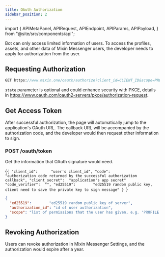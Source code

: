 ```yaml
---
title: OAuth Authorization
sidebar_position: 2
---
```


import {
  APIMetaPanel,
  APIRequest,
  APIEndpoint,
  APIParams,
  APIPayload,
} from "@site/src/components/api";

Bot can only access limited information of users.
To access the profiles, assets, and other data of Mixin Messenger users, the developer needs to apply for authorization from the user.

## Requesting Authorization

```sass
GET https://www.mixin.one/oauth/authorize?client_id=CLIENT_ID&scope=PROFILE:READ+ASSETS:READ&response_type=code&return_to=
```

<APIParams
  p-client_id="Application client_id"
  p-client_id-required={true}
  p-scope="Requested permissions"
  p-scope-required={true}
  p-response_type="Use `code` to return authorization code"
  p-response_type-required={true}
  p-state="A random string generated by your application, which you’ll verify later."
/>

`state` parameter is optional and could enhance security with PKCE, details in <https://www.oauth.com/oauth2-servers/pkce/authorization-request>.

<APIParams
p-client_id="Application client_id"
p-client_id-required={true}
p-scope="Requested permissions"
p-scope-required={true}
p-response_type="Use `code` to return authorization code"
p-response_type-required={true}
p-state="A random string generated by your application, which you’ll verify later."
p-code_challenge="The code challenge generated by your app, it's a SHA256 hash of your code verifier. For more information about it, please https://www.oauth.com/oauth2-servers/pkce/authorization-request"
p-code_challenge_method="The code challenge method, please set it to `SHA256`"
/>

## Get Access Token

After successful authorization, the page will automatically jump to the application's OAuth URL. 
The callback URL will be accompanied by the authorization code, 
and the developer would then request other information to sign.

### POST /oauth/token

Get the information that OAuth signature would need.

<APIEndpoint url="/oauth/token" />

<APIPayload>{`{
  "client_id":      "user's client_id",
  "code":           "authorization code returned by the successful authorization callback",
  "client_secret":  "application's app secret"
  "code_verifier":  "",
  "ed25519":        "ed25519 random public key, client need to save the private key to sign message"
}
`}</APIPayload>

<APIRequest
  title="Get access token"
  method="POST"
  isPublic
  url="/oauth/token --data PAYLOAD"
/>

```json title="Response"
{
  "ed25519":        "ed25519 random public key of server",
  "authorization_id": "id of user authorization",
  "scope": "list of permissions that the user has given, e.g. 'PROFILE:READ ASSETS:READ'"
}
```

## Revoking Authorization

Users can revoke authorization in Mixin Messenger Settings, and the authorization would expire after a year.
